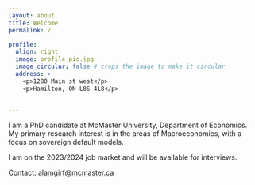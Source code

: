 ```yaml
---
layout: about
title: Welcome
permalink: /

profile:
  align: right
  image: profile_pic.jpg
  image_circular: false # crops the image to make it circular
  address: >
    <p>1280 Main st west</p>
    <p>Hamilton, ON L8S 4L8</p>


---
```


I am a PhD candidate at McMaster University, Department of Economics. My primary research interest is in the areas of Macroeconomics, with a focus on sovereign default models.

I am on the 2023/2024 job market and will be available for interviews.

Contact: alamgirf@mcmaster.ca
